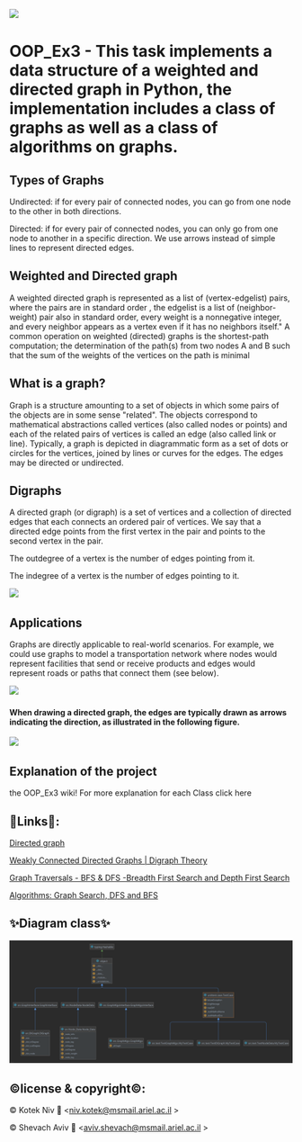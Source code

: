 ![](https://camo.githubusercontent.com/b803cfcca0b874c6116fab9bbc05878b4ab7096770ea51b1a30a7bbc8e2de3f5/68747470733a2f2f7777772e617269656c2e61632e696c2f77702f736974652f77702d636f6e74656e742f75706c6f6164732f73697465732f332f323031382f30372f417269656c5f555f6c6f676f322e6a7067)


# OOP_Ex3  - This task implements a data structure of a weighted and directed graph in Python, the implementation includes a class of graphs as well as a class of algorithms on graphs.

## Types of Graphs

Undirected: if for every pair of connected nodes, you can go from one node to the other in both directions.

Directed: if for every pair of connected nodes, you can only go from one node to another in a specific direction. We use arrows instead of simple lines to represent directed edges.


## Weighted and Directed graph
A weighted directed graph is represented as a list of (vertex-edgelist) pairs, where the pairs are in standard order , the edgelist is a list of (neighbor-weight) pair also in standard order, every weight is a nonnegative integer, and every neighbor appears as a vertex even if it has no neighbors itself." A common operation on weighted (directed) graphs is the shortest-path computation; the determination of the path(s) from two nodes A and B such that the sum of the weights of the vertices on the path is minimal


## What is a graph?
Graph is a structure amounting to a set of objects in which some pairs of the objects are in some sense "related". The objects correspond to mathematical abstractions called vertices (also called nodes or points) and each of the related pairs of vertices is called an edge (also called link or line). Typically, a graph is depicted in diagrammatic form as a set of dots or circles for the vertices, joined by lines or curves for the edges. The edges may be directed or undirected.


## Digraphs
 A directed graph (or digraph) is a set of vertices and a collection of directed edges that each connects an ordered pair of vertices. We say that a directed edge points from the first vertex in the pair and points to the second vertex in the pair.
 
The outdegree of a vertex is the number of edges pointing from it.

The indegree of a vertex is the number of edges pointing to it.


![](https://user-images.githubusercontent.com/6517308/71645678-802cd500-2ca1-11ea-96fb-11a71fd95191.jpg)


## Applications
Graphs are directly applicable to real-world scenarios. For example, we could use graphs to model a transportation network where nodes would represent facilities that send or receive products and edges would represent roads or paths that connect them (see below).

![](https://www.freecodecamp.org/news/content/images/2020/06/image-121.png)



#### When drawing a directed graph, the edges are typically drawn as arrows indicating the direction, as illustrated in the following figure.

![](https://mathinsight.org/media/image/image/small_directed_network_labeled.png)


## Explanation of the project
 the OOP_Ex3 wiki! For more explanation for each Class click here


## 🔗Links🔗:

[Directed graph](https://www.youtube.com/watch?v=-9I7J2UTC-Q)

[Weakly Connected Directed Graphs | Digraph Theory](https://www.youtube.com/watch?v=GClx-saGzx0)

[Graph Traversals - BFS & DFS -Breadth First Search and Depth First Search](https://www.youtube.com/watch?v=pcKY4hjDrxk)

[Algorithms: Graph Search, DFS and BFS](https://www.youtube.com/watch?v=zaBhtODEL0w)


## ✨Diagram class✨
![](https://github.com/nivk99/OOP_Ex3/blob/main/dig.png)


## ©️license & copyright©️:
© Kotek Niv 📧 <niv.kotek@msmail.ariel.ac.il >

© Shevach Aviv 📧 <aviv.shevach@msmail.ariel.ac.il >


